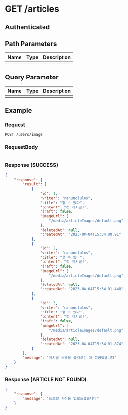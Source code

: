 # GET /articles
## Authenticated

## Path Parameters

| Name | Type | Description |
| --- | --- | --- |
|  |  |  |

## Query Parameter

| Name | Type | Description |
| --- | --- | --- |
|  |  |  |

## Example

### Request

```
POST /users/image
```

### RequestBody


```json

```

### Response (SUCCESS)
```json
{
    "response": {
        "result": [
            {
                "id": 1,
                "writer": "ranunclulus",
                "title": "할 수 있다",
                "content": "첫 게시글!",
                "draft": false,
                "imageUrl": [
                    "/media/articleImages/default.png"
                ],
                "deletedAt": null,
                "createdAt": "2023-08-04T15:34:00.91"
            },
            {
                "id": 2,
                "writer": "ranunclulus",
                "title": "할 수 있다",
                "content": "첫 게시글!",
                "draft": false,
                "imageUrl": [
                    "/media/articleImages/default.png"
                ],
                "deletedAt": null,
                "createdAt": "2023-08-04T15:34:01.448"
            },
            {
                "id": 3,
                "writer": "ranunclulus",
                "title": "할 수 있다",
                "content": "첫 게시글!",
                "draft": false,
                "imageUrl": [
                    "/media/articleImages/default.png"
                ],
                "deletedAt": null,
                "createdAt": "2023-08-04T15:34:01.874"
            }
        ],
        "message": "게시글 목록을 불러오는 데 성공했습니다"
    }
}
```

### Response (ARTICLE NOT FOUND)

```json
{
    "response": {
        "message": "프로필 사진을 업로드했습니다"
    }
}
```